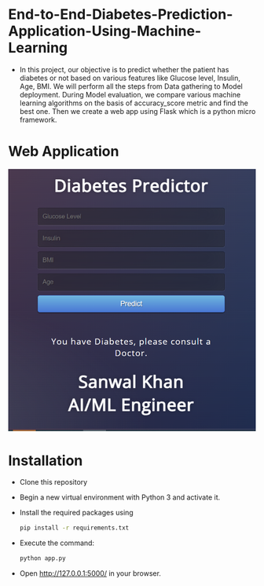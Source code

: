 # End-to-End-Diabetes-Prediction-Application-Using-Machine-Learning
- In this project, our objective is to predict whether the patient has diabetes or not based on various features like Glucose level, Insulin, Age, BMI. We will perform all the steps from Data gathering to Model deployment. During Model evaluation, we compare various machine learning algorithms on the basis of accuracy_score metric and find the best one. Then we create a web app using Flask which is a python micro framework.
# Web Application
![Web Application](https://github.com/sial-sanwal/End-to-End-Diabetes-Prediction-Application-Using-Machine-Learning/blob/3ae7ca9f8685ad12f3f970be30a2f762f25d9262/webapp%20screenshoot.PNG)

# Installation
- Clone this repository 

- Begin a new virtual environment with Python 3 and activate it.

- Install the required packages using 
    ```bash
    pip install -r requirements.txt
    ```
- Execute the command: 
    ```bash 
    python app.py
    ```

- Open http://127.0.0.1:5000/ in your browser.
